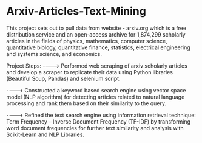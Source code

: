# Arxiv-Articles-Text-Mining

This project sets out to pull data from website - arxiv.org which is a free distribution service and an open-access archive for 1,874,299 scholarly articles in the fields of physics, mathematics, computer science, quantitative biology, quantitative finance, statistics, electrical engineering and systems science, and economics.

Project Steps:
 ----> Performed web scraping of arxiv scholarly articles and develop a scraper to replicate their data using Python libraries (Beautiful Soup, Pandas) and selenium script.
       
 ----> Constructed a keyword based search engine using vector space model (NLP algorithm) for detecting articles related to natural language processing and rank them based on            their similarity to the query.

 ----> Refined the text search engine using information retrieval technique: Term Frequency – Inverse Document Frequency (TF-IDF) by transforming word document frequencies for            further text similarity and analysis with Scikit-Learn and NLP Libraries.
